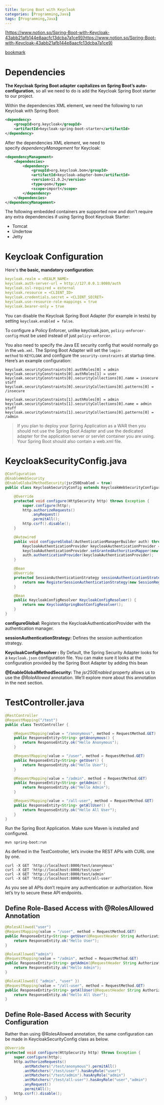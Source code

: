 ```yaml
---
title: Spring Boot with Keycloak
categories: [Programming,Java]
tags: [Programming,Java]
---
```


[https://www.notion.so/Spring-Boot-with-Keycloak-43abb21afb144e8aacfc13dcba7a1ce9](https://www.notion.so/Spring-Boot-with-Keycloak-43abb21afb144e8aacfc13dcba7a1ce9)


[bookmark](https://www.baeldung.com/spring-boot-keycloak)


# Dependencies


**The Keycloak Spring Boot adapter** **capitalizes on Spring Boot’s auto-configuration**, so all we need to do is add the Keycloak Spring Boot starter to our project.


Within the dependencies XML element, we need the following to run Keycloak with Spring Boot:


```xml
<dependency>
    <groupId>org.keycloak</groupId>
    <artifactId>keycloak-spring-boot-starter</artifactId>
</dependency>
```


After the dependencies XML element, we need to specify _dependencyManagement_ for Keycloak:


```xml
<dependencyManagement>
    <dependencies>
        <dependency>
            <groupId>org.keycloak.bom</groupId>
            <artifactId>keycloak-adapter-bom</artifactId>
            <version>11.0.2</version>
            <type>pom</type>
            <scope>import</scope>
        </dependency>
    </dependencies>
</dependencyManagement>
```


The following embedded containers are supported now and don't require any extra dependencies if using Spring Boot Keycloak Starter:

- Tomcat
- Undertow
- Jetty

# Keycloak Configuration


Here's **the basic, mandatory configuration**:


```yaml
keycloak.realm = <REALM_NAME>
keycloak.auth-server-url = http://127.0.0.1:8080/auth
keycloak.ssl-required = external
keycloak.resource = <CLIENT_ID>
keycloak.credentials.secret = <CLIENT_SECRET>
keycloak.use-resource-role-mappings = true
keycloak.bearer-only = true
```


You can disable the Keycloak Spring Boot Adapter (for example in tests) by setting `keycloak.enabled = false`.


To configure a Policy Enforcer, unlike keycloak.json, `policy-enforcer-config` must be used instead of just `policy-enforcer`.


You also need to specify the Java EE security config that would normally go in the `web.xml`. The Spring Boot Adapter will set the `login-method` to `KEYCLOAK` and configure the `security-constraints` at startup time. Here’s an example configuration:


```text
keycloak.securityConstraints[0].authRoles[0] = admin
keycloak.securityConstraints[0].authRoles[1] = user
keycloak.securityConstraints[0].securityCollections[0].name = insecure stuff
keycloak.securityConstraints[0].securityCollections[0].patterns[0] = /insecure

keycloak.securityConstraints[1].authRoles[0] = admin
keycloak.securityConstraints[1].securityCollections[0].name = admin stuff
keycloak.securityConstraints[1].securityCollections[0].patterns[0] = /admin
```


> If you plan to deploy your Spring Application as a WAR then you should not use the Spring Boot Adapter and use the dedicated adapter for the application server or servlet container you are using. Your Spring Boot should also contain a web.xml file.


# KeycloakSecurityConfig.java


```java
@Configuration
@EnableWebSecurity
@EnableGlobalMethodSecurity(jsr250Enabled = true)
public class KeycloakSecurityConfig extends KeycloakWebSecurityConfigurerAdapter {

    @Override
    protected void configure(HttpSecurity http) throws Exception {
        super.configure(http);
        http.authorizeRequests()
            .anyRequest()
            .permitAll();
        http.csrf().disable();
    }

    @Autowired
    public void configureGlobal(AuthenticationManagerBuilder auth) throws Exception {
        KeycloakAuthenticationProvider keycloakAuthenticationProvider = keycloakAuthenticationProvider();
        keycloakAuthenticationProvider.setGrantedAuthoritiesMapper(new SimpleAuthorityMapper());
        auth.authenticationProvider(keycloakAuthenticationProvider);
    }

    @Bean
    @Override
    protected SessionAuthenticationStrategy sessionAuthenticationStrategy() {
        return new RegisterSessionAuthenticationStrategy(new SessionRegistryImpl());
    }

    @Bean
    public KeycloakConfigResolver KeycloakConfigResolver() {
        return new KeycloakSpringBootConfigResolver();
    }
}
```


**configureGlobal:** Registers the KeycloakAuthenticationProvider with the authentication manager.


**sessionAuthenticationStrategy:** Defines the session authentication strategy.


**KeycloakConfigResolver :** By Default, the Spring Security Adapter looks for a `keycloak.json` configuration file. You can make sure it looks at the configuration provided by the Spring Boot Adapter by adding this bean


**@EnableGlobalMethodSecurity:** The _jsr250Enabled_ property allows us to use the _@RoleAllowed_ annotation. We’ll explore more about this annotation in the next section.


# TestController.java


```java
@RestController
@RequestMapping("/test")
public class TestController {

    @RequestMapping(value = "/anonymous", method = RequestMethod.GET)
    public ResponseEntity<String> getAnonymous() {
        return ResponseEntity.ok("Hello Anonymous");
    }

    @RequestMapping(value = "/user", method = RequestMethod.GET)
    public ResponseEntity<String> getUser() {
        return ResponseEntity.ok("Hello User");
    }

    @RequestMapping(value = "/admin", method = RequestMethod.GET)
    public ResponseEntity<String> getAdmin() {
        return ResponseEntity.ok("Hello Admin");
    }

    @RequestMapping(value = "/all-user", method = RequestMethod.GET)
    public ResponseEntity<String> getAllUser() {
        return ResponseEntity.ok("Hello All User");
    }
}
```


Run the Spring Boot Application. Make sure Maven is installed and configured.


```text
mvn spring-boot:run
```


As defined in the TestController, let’s invoke the REST APIs with CURL one by one.


```text
curl -X GET 'http://localhost:8000/test/anonymous'
curl -X GET 'http://localhost:8000/test/user'
curl -X GET 'http://localhost:8000/test/admin'
curl -X GET 'http://localhost:8000/test/all-user'
```


As you see all APIs don’t require any authentication or authorization. Now let’s try to secure these API endpoints.


## Define Role-Based Access with @RolesAllowed Annotation


```java
@RolesAllowed("user")
@RequestMapping(value = "/user", method = RequestMethod.GET)
public ResponseEntity<String> getUser(@RequestHeader String Authorization) {
    return ResponseEntity.ok("Hello User");
}

@RolesAllowed("admin")
@RequestMapping(value = "/admin", method = RequestMethod.GET)
public ResponseEntity<String> getAdmin(@RequestHeader String Authorization) {
    return ResponseEntity.ok("Hello Admin");
}

@RolesAllowed({ "admin", "user" })
@RequestMapping(value = "/all-user", method = RequestMethod.GET)
public ResponseEntity<String> getAllUser(@RequestHeader String Authorization) {
    return ResponseEntity.ok("Hello All User");
}
```


## Define Role-Based Access with Security Configuration


Rather than using @RolesAllowed annotation, the same configuration can be made in KeycloakSecurityConfig class as below.


```java
@Override
protected void configure(HttpSecurity http) throws Exception {
    super.configure(http);
    http.authorizeRequests()
        .antMatchers("/test/anonymous").permitAll()
        .antMatchers("/test/user").hasAnyRole("user")
        .antMatchers("/test/admin").hasAnyRole("admin")
        .antMatchers("/test/all-user").hasAnyRole("user","admin")
        .anyRequest()
        .permitAll();
    http.csrf().disable();
}
```

